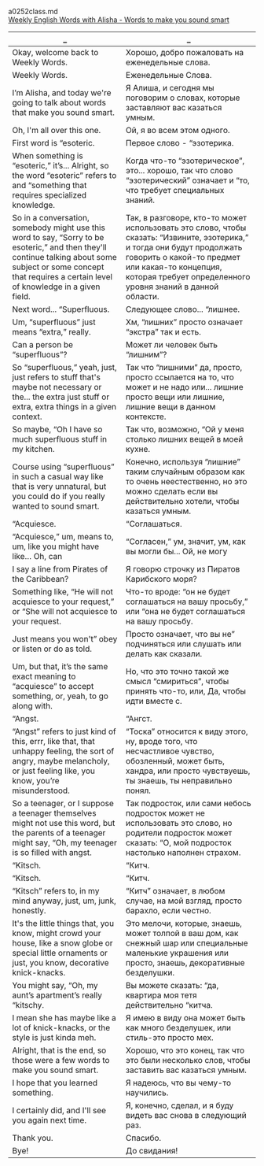 a0252class.md  
[Weekly English Words with Alisha - Words to make you sound smart](https://www.youtube.com/watch?v=z_HBuePn7hI)






_|_
--|--
Okay, welcome back to Weekly Words.|Хорошо, добро пожаловать на еженедельные слова.
Weekly Words.|Еженедельные Слова.
I’m Alisha, and today we're going to talk about words that make you sound smart.|Я Алиша, и сегодня мы поговорим о словах, которые заставляют вас казаться умным.
Oh, I'm all over this one.|Ой, я во всем этом одного.
First word is “esoteric.|Первое слово - “эзотерика.
When something is “esoteric,” it’s... Alright, so the word “esoteric” refers to and “something that requires specialized knowledge.|Когда что-то “эзотерическое”, это... хорошо, так что слово “эзотерический” означает и “то, что требует специальных знаний.
So in a conversation, somebody might use this word to say, “Sorry to be esoteric,” and then they'll continue talking about some subject or some concept that requires a certain level of knowledge in a given field.|Так, в разговоре, кто-то может использовать это слово, чтобы сказать: “Извините, эзотерика,” и тогда они будут продолжать говорить о какой-то предмет или какая-то концепция, которая требует определенного уровня знаний в данной области.
Next word... “Superfluous.|Следующее слово... “лишнее.
Um, “superfluous” just means “extra,” really.|Хм, “лишних” просто означает “экстра” так и есть.
Can a person be “superfluous”?|Может ли человек быть “лишним”?
So “superfluous,” yeah, just, just refers to stuff that's maybe not necessary or the... the extra just stuff or extra, extra things in a given context.|Так что “лишними” да, просто, просто ссылается на то, что может и не надо или... лишние просто вещи или лишние, лишние вещи в данном контексте.
So maybe, “Oh I have so much superfluous stuff in my kitchen.|Так что, возможно, “Ой у меня столько лишних вещей в моей кухне.
Course using “superfluous” in such a casual way like that is very unnatural, but you could do if you really wanted to sound smart.|Конечно, используя “лишние” таким случайным образом как то очень неестественно, но это можно сделать если вы действительно хотели, чтобы казаться умным.
“Acquiesce.|“Соглашаться.
“Acquiesce,” um, means to, um, like you might have like… Oh, can|“Согласен,” ум, значит, ум, как вы могли бы... Ой, не могу
I say a line from Pirates of the Caribbean?|Я говорю строчку из Пиратов Карибского моря?
Something like, “He will not acquiesce to your request,” or “She will not acquiesce to your request.|Что-то вроде: “он не будет соглашаться на вашу просьбу,” или “она не будет соглашаться на вашу просьбу.
Just means you won't” obey or listen or do as told.|Просто означает, что вы не” подчиняться или слушать или делать как сказали.
Um, but that, it’s the same exact meaning to “acquiesce” to accept something, or, yeah, to go along with.|Но, что это точно такой же смысл “смириться”, чтобы принять что-то, или, Да, чтобы идти вместе с.
“Angst.|“Ангст.
“Angst” refers to just kind of this, errr, like that, that unhappy feeling, the sort of angry, maybe melancholy, or just feeling like, you know, you’re misunderstood.|“Тоска” относится к виду этого, ну, вроде того, что несчастливое чувство, обозленный, может быть, хандра, или просто чувствуешь, ты знаешь, ты неправильно понял.
So a teenager, or I suppose a teenager themselves might not use this word, but the parents of a teenager might say, “Oh, my teenager is so filled with angst.|Так подросток, или сами небось подросток может не использовать это слово, но родители подросток может сказать: “О, мой подросток настолько наполнен страхом.
“Kitsch.|“Китч.
“Kitsch.|“Китч.
“Kitsch” refers to, in my mind anyway, just, um, junk, honestly.|“Китч” означает, в любом случае, на мой взгляд, просто барахло, если честно.
It's the little things that, you know, might crowd your house, like a snow globe or special little ornaments or just, you know, decorative knick-knacks.|Это мелочи, которые, знаешь, может толпой в ваш дом, как снежный шар или специальные маленькие украшения или просто, знаешь, декоративные безделушки.
You might say, “Oh, my aunt’s apartment’s really “kitschy.|Вы можете сказать: “да, квартира моя тетя действительно “китча.
I mean she has maybe like a lot of knick-knacks, or the style is just kinda meh.|Я имею в виду она может быть как много безделушек, или стиль-это просто мех.
Alright, that is the end, so those were a few words to make you sound smart.|Хорошо, что это конец, так что это были несколько слов, чтобы заставить вас казаться умным.
I hope that you learned something.|Я надеюсь, что вы чему-то научились.
I certainly did, and I'll see you again next time.|Я, конечно, сделал, и я буду видеть вас снова в следующий раз.
Thank you.|Спасибо.
Bye!|До свидания!
